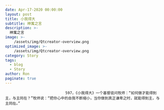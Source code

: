 ```yaml
---
date: Apr-17-2020 00:00:00
layout: post
title: 小我得大
subtitle: 神寓之言
description: >-
  神寓之言
image: >-
    /assets/img/Qtcreator-overview.png
optimized_image: >-
    /assets/img/Qtcreator-overview.png
category: Story
tags:
  - blog
  - Story
author: Ron
paginate: true
---
```


							　　597，《小我得大》一个基督徒问牧师：“如何做才能得到主，与主同在？”牧师说：“把你心中的自我不断缩小，当你做到真正谦卑之时，就能得到主，与主同在。”
							
							
						